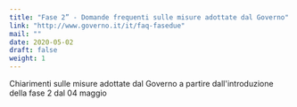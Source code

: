 ```yaml
---
title: "Fase 2” - Domande frequenti sulle misure adottate dal Governo"
link: "http://www.governo.it/it/faq-fasedue"
mail: ""
date: 2020-05-02
draft: false
weight: 1
---
```


Chiarimenti sulle misure adottate dal Governo a partire dall'introduzione della fase 2 dal 04 maggio